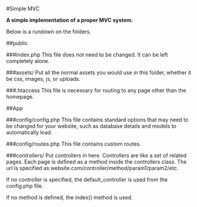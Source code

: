 #Simple MVC

**A simple implementation of a proper MVC system.**

Below is a rundown on the folders.

##public

###index.php
This file does not need to be changed. It can be left completely alone.

###assets/
Put all the normal assets you would use in this folder, whether it be css, images, js, or uploads.

###.htaccess
This file is necessary for routing to any page other than the homepage.

##App

###config/config.php
This file contains standard options that may need to be changed for your website, such as database details and models to automatically load.

###config/routes.php
This file contains custom routes.

###controllers/
Put controllers in here. Controllers are like a set of related pages. Each page is defined as a method inside the controllers class. The url is specified as website.com/controller/method/param1/param2/etc. 

If no controller is specified, the default_controller is used from the config.php file.

If no method is defined, the index() method is used.